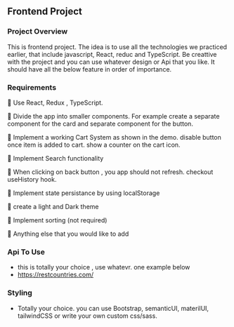 
## Frontend Project

### Project Overview

This is frontend project. The idea is to use all the technologies we practiced earlier, that include javascript, React, reduc and TypeScript.
Be creattive with the project and you can use whatever design or Api that you like. It should have all the below feature in order of importance.

### Requirements

💊  Use React, Redux , TypeScript.

💊  Divide the app into smaller components. For example create a separate component for the card and separate component for the button.

💊  Implement a working Cart System as shown in the demo. disable button once item is added to cart. show a counter on the cart icon.

💊  Implement Search functionality

💊  When clicking on back button , you app should not refresh. checkout useHistory hook.

💊  Implement state persistance by using localStorage

💊  create a light and Dark theme

💊  Implement sorting (not required)

💊  Anything else that you would like to add

### Api To Use

- this is totally your choice , use whatevr. one example below
- https://restcountries.com/


### Styling
 - Totally your choice. you can use Bootstrap, semanticUI, materilUI, tailwindCSS or write your own custom css/sass.
